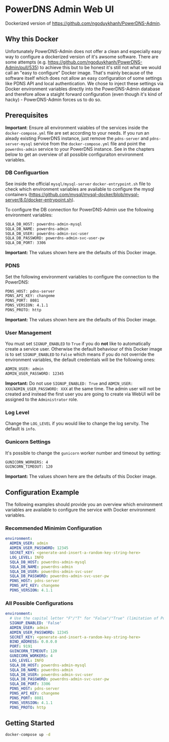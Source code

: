 # PowerDNS Admin Web UI
Dockerized version of https://github.com/ngoduykhanh/PowerDNS-Admin.

## Why this Docker
Unfortunately PowerDNS-Admin does not offer a clean and especially easy way to configure a dockerized version of it's awsome software. There are some attempts (e.g. https://github.com/ngoduykhanh/PowerDNS-Admin/pull/535) to achieve this but to be honest it's still not what we would call an "easy to configure" Docker image. That's mainly because of the software itself which does not allow an easy configuration of some settings like PDNS API and local authentication. We chose to inject these settings via Docker environment variables directly into the PowerDNS-Admin database and therefore allow a staight forward configuration (even though it's kind of hacky) - PowerDNS-Admin forces us to do so.

## Prerequisites
**Important**: Ensure all environment vaiables of the services inside the `docker-compose.yml` file are set according to your needs. If you run an aleady existing PowerDNS instance, just remove the `pdns-server` and `pdns-server-mysql` service from the `docker-compose.yml` file and point the `powerdns-admin` service to your PowerDNS instance. See in the chapters below to get an overview of all possible configuraiton environment variables.

### DB Configuartion
See inside the official `mysql/mysql-server` `docker-entrypoint.sh` file to check which environment variables are available to configure the mysql containers (https://github.com/mysql/mysql-docker/blob/mysql-server/8.0/docker-entrypoint.sh).

To configure the DB connection for PowerDNS-Admin use the following environment variables:
```bash
SQLA_DB_HOST: powerdns-admin-mysql
SQLA_DB_NAME: powerdns-admin
SQLA_DB_USER: powerdns-admin-svc-user
SQLA_DB_PASSWORD: powerdns-admin-svc-user-pw
SQLA_DB_PORT: 3306
```
**Important:** The values shown here are the defaults of this Docker image.

### PDNS
Set the following environment variables to configure the connection to the PowerDNS:
```bash
PDNS_HOST: pdns-server
PDNS_API_KEY: changeme
PDNS_PORT: 8081
PDNS_VERSION: 4.1.1
PDNS_PROTO: http
```
**Important:** The values shown here are the defaults of this Docker image.

### User Management
You must set `SIGNUP_ENABLED` to `True` if you do **not** like to automatically create a service user. Otherwise the default behaviour of this Docker image is to set `SIGNUP_ENABLED` to `False` which means if you do not override the environment variables, the default credentials will be the following ones:

```bash
ADMIN_USER: admin
ADMIN_USER_PASSWORD: 12345
```

**Important:** Do not use `SIGNUP_ENABLED: True` and `ADMIN_USER: XXX`/`ADMIN_USER_PASSWORD: XXX` at the same time. The admin user will not be created and instead the first user you are going to create via WebUI will be assigned to the `Administrator` role.

### Log Level
Change the `LOG_LEVEL` if you would like to change the log servity. The default is `info`.

### Gunicorn Settings
It's possible to change the `gunicorn` worker number and timeout by setting:
```bash
GUNICORN_WORKERS: 4
GUINCORN_TIMEOUT: 120
```
**Important:** The values shown here are the defaults of this Docker image.

## Configuration Example
The following examples should provide you an overview which environment variables are available to configure the service with Docker environment variables.

### Recommended Minimim Configuration
```yaml
environment:
  ADMIN_USER: admin
  ADMIN_USER_PASSWORD: 12345
  SECRET_KEY: <generate-and-insert-a-random-key-string-here>
  LOG_LEVEL: INFO
  SQLA_DB_HOST: powerdns-admin-mysql
  SQLA_DB_NAME: powerdns-admin
  SQLA_DB_USER: powerdns-admin-svc-user
  SQLA_DB_PASSWORD: powerdns-admin-svc-user-pw
  PDNS_HOST: pdns-server
  PDNS_API_KEY: changeme
  PDNS_VERSION: 4.1.1
```

### All Possible Configurations
```yaml
environment:
  # Use the capital letter "F"/"T" for "False"/"True" (limitation of PowerDNS-Admin)
  SIGNUP_ENABLED: 'False'
  ADMIN_USER: admin
  ADMIN_USER_PASSWORD: 12345
  SECRET_KEY: <generate-and-insert-a-random-key-string-here>
  BIND_ADDRESS: 0.0.0.0
  PORT: 9191
  GUINCORN_TIMEOUT: 120
  GUNICORN_WORKERS: 4
  LOG_LEVEL: INFO
  SQLA_DB_HOST: powerdns-admin-mysql
  SQLA_DB_NAME: powerdns-admin
  SQLA_DB_USER: powerdns-admin-svc-user
  SQLA_DB_PASSWORD: powerdns-admin-svc-user-pw
  SQLA_DB_PORT: 3306
  PDNS_HOST: pdns-server
  PDNS_API_KEY: changeme
  PDNS_PORT: 8081
  PDNS_VERSION: 4.1.1
  PDNS_PROTO: http
```

## Getting Started
```bash
docker-compose up -d
```
